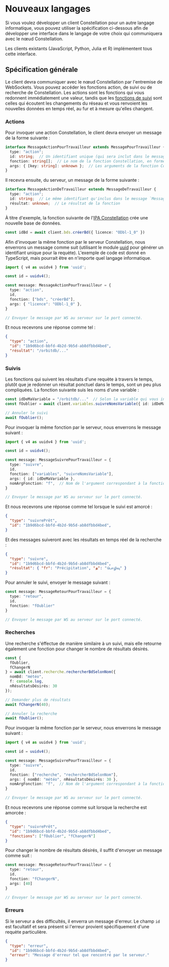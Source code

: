 # Nouveaux langages
Si vous voulez développer un client Constellation pour un autre langage informatique, vous pouvez utiliser la spécification ci-dessous afin de développer une interface dans le langage de votre choix qui communiquera avec le nœud Constellation.

Les clients existants (JavaScript, Python, Julia et R) implémentent tous cette interface.

## Spécification générale
Le client devra communiquer avec le nœud Constellation par l'entremise de WebSockets. Vous pouvez accéder les fonctions action, de suivi ou de recherche de Constellation. Les actions sont les fonctions qui vous redonnent immédiatement une valeur, tandis que les [fonctions de suivi](../../ipa/introduction.md#quelques-concepts) sont celles qui écoutent les changements du réseau et vous renvoient les nouvelles données en temps réel, au fur et à mesure qu'elles changent.

### Actions
Pour invoquer une action Constellation, le client devra envoyer un message de la forme suivante :

```TypeScript
interface MessageActionPourTravailleur extends MessagePourTravailleur {
  type: "action";
  id: string;  // Un identifiant unique (qui sera inclut dans le message de retour avec le résultat de la requète)
  fonction: string[];  // Le nom de la fonction Constellation, en forme de liste
  args: { [key: string]: unknown };  // Les arguments de la fonction Constellation
}
```

Il recevra ensuite, du serveur, un message de la forme suivante :

```TypeScript
interface MessageActionDeTravailleur extends MessageDeTravailleur {
  type: "action";
  id: string;  // Le même identifiant qu'inclus dans le message `MessageActionPourTravailleur` originalement envoyé au serveur
  résultat: unknown;  // Le résultat de la fonction
}
```

À titre d'exemple, la fonction suivante de l'[IPA Constellation](https://github.com/reseau-constellation/ipa) crée une nouvelle base de données.
```TypeScript
const idBd = await client.bds.créerBd({ licence: "ODbl-1_0" })
```

Afin d'invoquer la même fonction par le serveur Constellation, nous enverrons un message comme suit (utilisant le module [uuid](https://www.npmjs.com/package/uuid) pour générer un identifiant unique pour la requète). L'exemple de code est donné en TypeScript, mais pourrait être en n'importe quel
langage informatique.

```TypeScript
import { v4 as uuidv4 } from 'uuid';

const id = uuidv4();

const message: MessageActionPourTravailleur = {
  type: "action",
  id,
  fonction: ["bds", "créerBd"],
  args: { "licence": "ODbl-1_0" },
}

// Envoyer le message par WS au serveur sur le port connecté.
```

Et nous recevrons une réponse comme tel :

```Json
{
  "type": "action",
  "id": "1b9d6bcd-bbfd-4b2d-9b5d-ab8dfbbd4bed",
  "résultat": "/orbitdb/..."
}
```

### Suivis
Les fonctions qui suivent les résultats d'une requète à travers le temps, plutôt que je redonner un résultat ponctuel dans le temps, sont un peu plus compliquées. La fonction suivante suis les noms d'une variable :


```TypeScript
const idDeMaVariable = "/orbitdb/..."  // Selon la variable qui vous intéresse ; générée par `client.variables.créerVariable`
const fOublier = await client.variables.suivreNomsVariable({ id: idDeMaVariable, f: console.log });

// Annuler le suivi
await fOublier();
```

Pour invoquer la même fonction par le serveur, nous enverrons le message suivant :

```TypeScript
import { v4 as uuidv4 } from 'uuid';

const id = uuidv4();

const message: MessageSuivrePourTravailleur = {
  type: "suivre",
  id,
  fonction: ["variables", "suivreNomsVariable"],
  args: { id: idDeMaVariable },
  nomArgFonction: "f",  // Nom de l'argument correspondant à la fonction de suivi
}

// Envoyer le message par WS au serveur sur le port connecté.
```

Et nous recevrons une réponse comme tel lorsque le suivi est amorcé :

```Json
{
  "type": "suivrePrêt",
  "id": "1b9d6bcd-bbfd-4b2d-9b5d-ab8dfbbd4bed",
}
```

Et des messages suiveront avec les résultats en temps réel de la recherche :

```Json
{
  "type": "suivre",
  "id": "1b9d6bcd-bbfd-4b2d-9b5d-ab8dfbbd4bed",
  "résultat": { "fr": "Précipitation", "த": "பொழிவு" }
}
```

Pour annuler le suivi, envoyer le message suivant :

```TypeScript
const message: MessageRetourPourTravailleur = {
  type: "retour",
  id,
  fonction: "fOublier"
}

// Envoyer le message par WS au serveur sur le port connecté.
```


### Recherches
Une recherche s'éffectue de manière similaire à un suivi, mais elle retourne également une fonction pour changer le nombre de résultats désirés.

```TypeScript
const { 
  fOublier, 
  fChangerN
} = await client.recherche.rechercherBdSelonNom({ 
  nomBd: "météo", 
  f: console.log, 
  nRésultatsDésirés: 30 
});

// Demander plus de résultats
await fChangerN(40);

// Annuler la recherche
await fOublier();
```

Pour invoquer la même fonction par le serveur, nous enverrons le message suivant :

```TypeScript
import { v4 as uuidv4 } from 'uuid';

const id = uuidv4();

const message: MessageSuivrePourTravailleur = {
  type: "suivre",
  id,
  fonction: ["recherche", "rechercherBdSelonNom"],
  args: { nomBd: "météo", nRésultatsDésirés: 30 },
  nomArgFonction: "f",  // Nom de l'argument correspondant à la fonction de suivi
}

// Envoyer le message par WS au serveur sur le port connecté.
```

Et nous recevrons une réponse comme suit lorsque la recherche est amorcée :

```Json
{
  "type": "suivrePrêt",
  "id": "1b9d6bcd-bbfd-4b2d-9b5d-ab8dfbbd4bed",
  "fonctions": ["fOublier", "fChangerN"]
}
```

Pour changer le nombre de résultats désirés, il suffit d'envoyer un message comme suit :

```TypeScript
const message: MessageRetourPourTravailleur = {
  type: "retour",
  id,
  fonction: "fChangerN",
  args: [40]
}

// Envoyer le message par WS au serveur sur le port connecté.
```


### Erreurs
Si le serveur a des difficultés, il enverra un message d'erreur. Le champ `id` est facultatif et sera présent si l'erreur provient spécifiquement d'une requète particulière.

```Json
{
  "type": "erreur",
  "id": "1b9d6bcd-bbfd-4b2d-9b5d-ab8dfbbd4bed",
  "erreur": "Message d'erreur tel que rencontré par le serveur."
}
```
